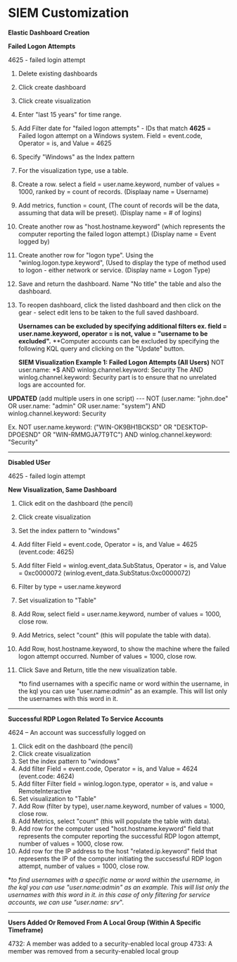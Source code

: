 # SIEM Customization 
**Elastic Dashboard Creation**

**Failed Logon Attempts**

4625 - failed login attempt

1. Delete existing dashboards
2. Click create dashboard
3. Click create visualization
4. Enter "last 15 years" for time range.
5. Add Filter date for "failed logon attempts" - IDs that match **4625** = Failed logon attempt on a Windows system. Field = event.code, Operator = is, and Value = 4625
6. Specify "Windows" as the Index pattern
7. For the visualization type, use a table.
8. Create a row. select a field = user.name.keyword, number of values = 1000, ranked by = count of records. (Displaay name = Username)
9. Add metrics, function = count, (The count of records will be the data, assuming that data will be preset). (Display name = # of logins)
10. Create another row as "host.hostname.keyword" (which represents the computer reporting the failed logon attempt.) (Display name = Event logged by)
11. Create another row for "logon type". Using the "winlog.logon.type.keyword", (Used to display the type of method used to logon - either network or service. (Display name = Logon Type)
12. Save and return the dashboard. Name "No title" the table and also the dashboard.
13. To reopen dashboard, click the listed dashboard and then click on the gear - select edit lens to be taken to the full saved dashboard. 

    **Usernames can be excluded by specifying additional filters ex. field = user.name.keyword, operator = is not, value = "username to be excluded".**
    **Computer accounts can be excluded by specifying the following KQL query and clicking on the "Update" button.

      **SIEM Visualization Example 1: Failed Logon Attempts (All Users)**
      NOT user.name: *$ AND winlog.channel.keyword: Security
      The AND winlog.channel.keyword: Security part is to ensure that no unrelated logs are accounted for.

**UPDATED** (add multiple users in one script) ---
    NOT (user.name: "john.doe" OR user.name: "admin" OR user.name: "system") AND winlog.channel.keyword: Security

Ex. NOT user.name.keyword: ("WIN-OK9BH1BCKSD" OR "DESKTOP-DPOESND" OR "WIN-RMMGJA7T9TC") AND winlog.channel.keyword: "Security" 


_____________

**Disabled USer**

4625 - failed login attempt

**New Visualization, Same Dashboard**

1. Click edit on the dashboard (the pencil)
2. Click create visualization
3. Set the index pattern to "windows"
4. Add filter Field = event.code, Operator = is, and Value = 4625 (event.code: 4625)
5. Add filter Field = winlog.event_data.SubStatus, Operator = is, and Value = 0xc0000072 (winlog.event_data.SubStatus:0xc0000072)
6. Filter by type = user.name.keyword
7. Set visualization to "Table"
8. Add Row, select field = user.name.keyword, number of values = 1000, close row.
9. Add Metrics, select "count" (this will populate the table with data).
10. Add Row, host.hostname.keyword, to show the machine where the failed logon attempt occurred. Number of values = 1000, close row.
11. Click Save and Return, title the new visualization table.

    *to find usernames with a specific name or word within the username, in the kql you can use "user.name:*admin*" as an example. This will list only the usernames with this word in it.


-----------------------------

**Successful RDP Logon Related To Service Accounts**

4624 – An account was successfully logged on

1. Click edit on the dashboard (the pencil)
2. Click create visualization
3. Set the index pattern to "windows"
4. Add filter Field = event.code, Operator = is, and Value = 4624 (event.code: 4624) 
5. Add filter Filter field = winlog.logon.type, operator = is, and value = RemoteInteractive
6. Set visualization to "Table"
7. Add Row (filter by type), user.name.keyword, number of values = 1000, close row.
8. Add Metrics, select "count" (this will populate the table with data).
9. Add row for the computer used "host.hostname.keyword" field that represents the computer reporting the successful RDP logon attempt, number of values = 1000, close row. 
10. Add row for the IP address to the host "related.ip.keyword" field that represents the IP of the computer initiating the succsessful RDP logon attempt, number of values = 1000, close row.

   **to find usernames with a specific name or word within the username, in the kql you can use "user.name:*admin*" as an example. This will list only the usernames with this word in it.
   in this case of only filtering for service accounts, we can use "user.name: srv*".

--------------------------

**Users Added Or Removed From A Local Group (Within A Specific Timeframe)**

4732: A member was added to a security-enabled local group
4733: A member was removed from a security-enabled local group




    

    
